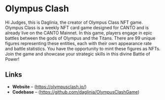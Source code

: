 # Olympus Clash

Hi Judges, this is Daglinia, the creator of Olympus Class NFT game. Olympus Class is a weekly NFT card game designed for CANTO and is already live on the CANTO Mainnet. In this game, players engage in epic battles between the gods of Olympus and the Titans. There are 99 unique figures representing these entities, each with their own appearance rate and battle statistics. You have the opportunity to mint these figures as NFTs. Join the game and showcase your strategic skills in this divine Battle of Power!



## Links

* **Website** – (https://olympusclash.io/)
* **Codebase** – (https://github.com/daglinia/OlympusClashGame)
